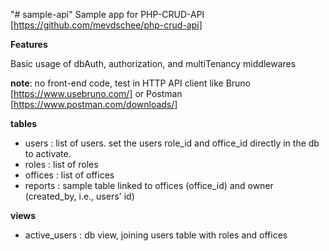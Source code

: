 "# sample-api" 
Sample app for PHP-CRUD-API [https://github.com/mevdschee/php-crud-api]

**Features**

Basic usage of dbAuth, authorization, and multiTenancy middlewares


**note**: no front-end code, test in HTTP API client like Bruno [https://www.usebruno.com/] or Postman [https://www.postman.com/downloads/]

**tables**
 - users : list of users. set the users role_id and office_id directly in the db to activate.
 - roles : list of roles
 - offices : list of offices
 - reports : sample table linked to offices (office_id) and owner (created_by, i.e., users' id)

**views**

 - active_users : db view, joining users table with roles and offices
